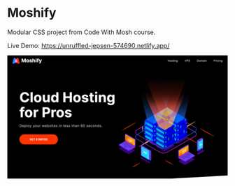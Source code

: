 # Moshify
Modular CSS project from Code With Mosh course.

Live Demo:
https://unruffled-jepsen-574690.netlify.app/

![Moshify](demo/demo_desktop.png) <br>


